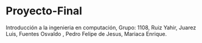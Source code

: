 # Proyecto-Final
Introducción a la ingenieria en computación,
Grupo: 1108,
Ruiz Yahir,
Juarez Luis,
Fuentes Osvaldo ,
Pedro Felipe de Jesus,
Mariaca Enrique.
